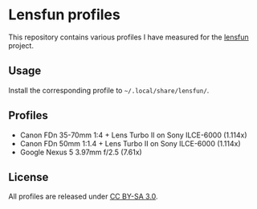 # Lensfun profiles
This repository contains various profiles I have measured for the [lensfun](http://lensfun.sourceforge.net/lensfun) project.

## Usage
Install the corresponding profile to `~/.local/share/lensfun/`.

## Profiles
* Canon FDn 35-70mm 1:4 + Lens Turbo II on Sony ILCE-6000 (1.114x)
* Canon FDn 50mm 1:1.4 + Lens Turbo II on Sony ILCE-6000 (1.114x)
* Google Nexus 5 3.97mm f/2.5 (7.61x)

## License

All profiles are released under [CC BY-SA 3.0](https://creativecommons.org/licenses/by-sa/3.0/).
